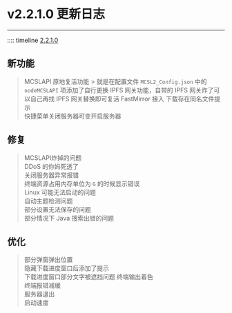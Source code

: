 # v2.2.1.0 更新日志  

___
:::: timeline [2.2.1.0](https://github.com/MCSLTeam/MCSL2/releases/tag/v2.2.1.0)  

## 新功能  

> MCSLAPI 原地复活功能
    > 就是在配置文件 `MCSL2_Config.json` 中的 `nodeMCSLAPI` 项添加了自行更换 IPFS 网关功能，自带的 IPFS 网关炸了可以自己再找 IPFS 网关替换即可复活
> FastMirror 接入
> 下载存在同名文件提示  
> 快捷菜单关闭服务器可变开启服务器

## 修复  

> MCSLAPI炸掉的问题  
> DDoS 的你妈死透了  
> 关闭服务器异常报错  
> 终端资源占用内存单位为 `G` 的时候显示错误  
> Linux 可能无法启动的问题  
> 自动主题检测问题  
> 部分设置无法保存的问题  
> 部分情况下 Java 搜索出错的问题  

## 优化

> 部分弹窗弹出位置  
> 隐藏下载进度窗口后添加了提示  
> 下载进度窗口部分文字被遮挡问题
> 终端输出着色  
> 终端报错减缓  
> 服务器退出  
> 启动速度
